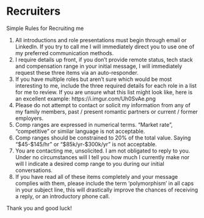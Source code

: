 # Recruiters

Simple Rules for Recruiting me
<ol>
<li>All introductions and role presentations must begin through email or LinkedIn.  If you try to call me I will immediately direct you to use one of my preferred communication methods.</li>
<li>I require details up front, if you don’t provide remote status, tech stack and compensation range in your initial message, I will immediately request these three items via an auto-responder.</li>
<li>If you have multiple roles but aren’t sure which would be most interesting to me, include the three required details for each role in a list for me to review.  If you are unsure what this list might look like, here is an excellent example: https://i.imgur.com/Uh0SvAe.png</li>
<li>Please do not attempt to contact or solicit my information from any of my family members, past / present romantic partners or current / former employers.</li>
<li>Comp ranges are expressed in numerical terms. “Market rate”, “competitive” or similar language is not acceptable.</li>
<li>Comp ranges should be constrained to 20% of the total value. Saying “$45-$145/hr” or “$85k/yr-$300k/yr” is not acceptable.</li>
<li>You are contacting me, unsolicited. I am not obligated to reply to you.  Under no circumstances will I tell you how much I currently make nor will I indicate a desired comp range to you during our initial conversations.</li>
<li>If you have read all of these items completely and your message complies with them, please include the term ‘polymorphism’ in all caps in your subject line, this will drastically improve the chances of receiving a reply, or an introductory phone call.</li>
</ol>

Thank you and good luck!
